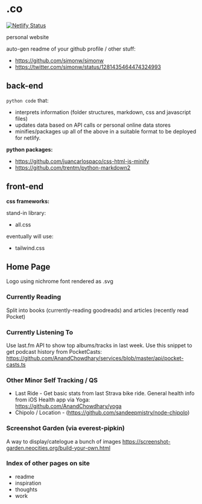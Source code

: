 # .co
[![Netlify Status](https://api.netlify.com/api/v1/badges/8f32b96f-9015-45e7-a795-acbcf3791553/deploy-status)](https://app.netlify.com/sites/unruffled-bose-1c2551/deploys)

personal website
<link rel="stylesheet" href="https://cdn.jsdelivr.net/npm/@exampledev/new.css@1.1.2/new.min.css">

auto-gen readme of your github profile / other stuff:
- https://github.com/simonw/simonw
- https://twitter.com/simonw/status/1281435464474324993

## back-end

`python code` that:

 - interprets information (folder structures, markdown, css and javascript files)
 - updates data based on API calls or personal online data stores
 - minifies/packages up all of the above in a suitable format to be deployed for netlify.
 
 
<b>python packages:</b>
- https://github.com/juancarlospaco/css-html-js-minify
- https://github.com/trentm/python-markdown2

## front-end

**css frameworks:**

stand-in library:
 - all.css
 
eventually will use:
 - tailwind.css
 
## Home Page

Logo using nichrome font rendered as .svg

### Currently Reading

Split into books (currently-reading goodreads) and articles (recently read Pocket)

### Currently Listening To

Use last.fm API to show top albums/tracks in last week.
Use this snippet to get podcast history from PocketCasts: https://github.com/AnandChowdhary/services/blob/master/api/pocket-casts.ts

### Other Minor Self Tracking / QS

* Last Ride - Get basic stats from last Strava bike ride.
  General health info from iOS Health app via Yoga: https://github.com/AnandChowdhary/yoga
* Chipolo / Location - (https://github.com/sandeepmistry/node-chipolo)
  

### Screenshot Garden (via everest-pipkin)
A way to display/catelogue a bunch of images
https://screenshot-garden.neocities.org/build-your-own.html

### Index of other pages on site
* readme
* inspiration
* thoughts
* work
